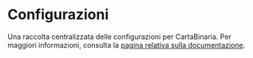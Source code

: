 # Configurazioni

Una raccolta centralizzata delle configurazioni per CartaBinaria. Per maggiori
informazioni, consulta la [pagina relativa sulla
documentazione](https://cartabinaria.github.io/wiki/infrastruttura/configurazioni/index.html).
